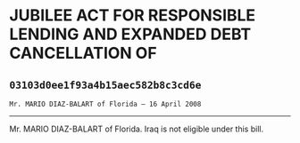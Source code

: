 # JUBILEE ACT FOR RESPONSIBLE LENDING AND EXPANDED DEBT CANCELLATION OF
## `03103d0ee1f93a4b15aec582b8c3cd6e`
`Mr. MARIO DIAZ-BALART of Florida — 16 April 2008`

---


Mr. MARIO DIAZ-BALART of Florida. Iraq is not eligible under this 
bill.